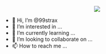 <p align = 'center'>
  <img
    src="[https://github-readme-stats.vercel.app/api?username=czsquizer&show_icons=true&theme=dark](https://github-readme-stats.vercel.app/api?username=99strax&show_icons=true&theme=dark)"
  />

  <br>

- 👋 Hi, I’m @99strax
- 👀 I’m interested in ...
- 🌱 I’m currently learning ...
- 💞️ I’m looking to collaborate on ...
- 📫 How to reach me ...
